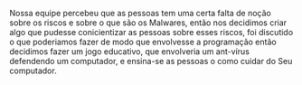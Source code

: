 Nossa equipe percebeu que as pessoas tem uma certa falta de noção sobre os riscos e sobre o que são os Malwares, então nos decidimos criar algo que pudesse conicientizar as pessoas sobre esses riscos, foi discutido o que poderiamos fazer de modo que envolvesse a programação então decidimos fazer um jogo educativo, que envolveria um ant-vírus defendendo um computador, e ensina-se as pessoas o como cuidar do Seu computador.
